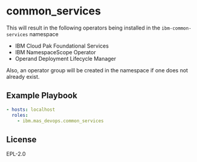 common_services
===============

This will result in the following operators being installed in the `ibm-common-services` namespace

- IBM Cloud Pak Foundational Services
- IBM NamespaceScope Operator
- Operand Deployment Lifecycle Manager

Also, an operator group will be created in the namespace if one does not already exist.


Example Playbook
----------------

```yaml
- hosts: localhost
  roles:
    - ibm.mas_devops.common_services
```


License
-------

EPL-2.0
